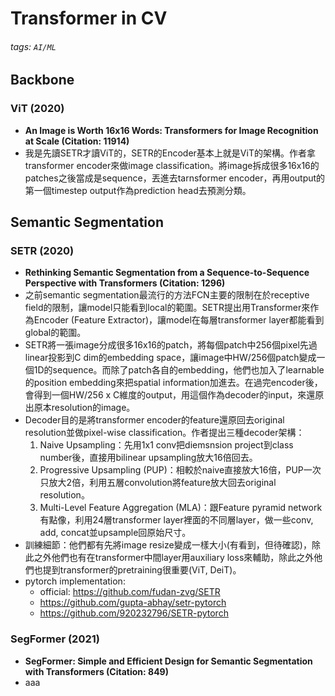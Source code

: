 # Transformer in CV


###### tags: `AI/ML`



## Backbone

### ViT (2020)
- **An Image is Worth 16x16 Words: Transformers for Image Recognition at Scale (Citation: 11914)**
- 我是先讀SETR才讀ViT的，SETR的Encoder基本上就是ViT的架構。作者拿transformer encoder來做image classification。將image拆成很多16x16的patches之後當成是sequence，丟進去tarnsformer encoder，再用output的第一個timestep output作為prediction head去預測分類。




## Semantic Segmentation

### SETR (2020)
- **Rethinking Semantic Segmentation from a Sequence-to-Sequence Perspective with Transformers (Citation: 1296)**
- 之前semantic segmentation最流行的方法FCN主要的限制在於receptive field的限制，讓model只能看到local的範圍。SETR提出用Transformer來作為Encoder (Feature Extractor)，讓model在每層transformer layer都能看到global的範圍。
- SETR將一張image分成很多16x16的patch，將每個patch中256個pixel先過linear投影到C dim的embedding space，讓image中HW/256個patch變成一個1D的sequence。而除了patch各自的embedding，他們也加入了learnable的position embedding來把spatial information加進去。在過完encoder後，會得到一個HW/256 x C維度的output，用這個作為decoder的input，來還原出原本resolution的image。
- Decoder目的是將transformer encoder的feature還原回去original resolution並做pixel-wise classification。作者提出三種decoder架構：
    1. Naive Upsampling：先用1x1 conv把diemsnsion project到class number後，直接用bilinear upsampling放大16倍回去。
    2. Progressive Upsampling (PUP)：相較於naive直接放大16倍，PUP一次只放大2倍，利用五層convolution將feature放大回去original resolution。
    3. Multi-Level Feature Aggregation (MLA)：跟Feature pyramid network有點像，利用24層transformer layer裡面的不同層layer，做一些conv, add, concat並upsample回原始尺寸。
- 訓練細節：他們都有先將image resize變成一樣大小(有看到，但待確認)，除此之外他們也有在transformer中間layer用auxiliary loss來輔助，除此之外他們也提到transformer的pretraining很重要(ViT, DeiT)。
- pytorch implementation:
    - official: https://github.com/fudan-zvg/SETR
    - https://github.com/gupta-abhay/setr-pytorch
    - https://github.com/920232796/SETR-pytorch


### SegFormer (2021)
- **SegFormer: Simple and Efficient Design for Semantic Segmentation with Transformers (Citation: 849)**
- aaa